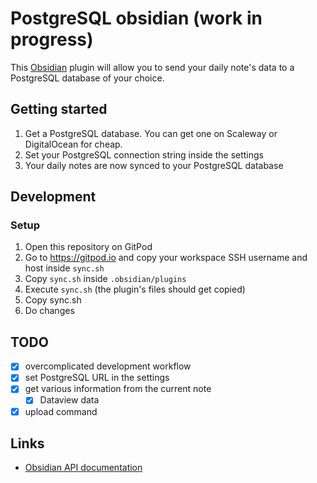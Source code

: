 # PostgreSQL obsidian (work in progress)

This [Obsidian](https://obsidian.md) plugin will allow you to send your daily note's data to a PostgreSQL database of your choice.

## Getting started

1. Get a PostgreSQL database. You can get one on Scaleway or DigitalOcean for cheap.
2. Set your PostgreSQL connection string inside the settings
3. Your daily notes are now synced to your PostgreSQL database

## Development

### Setup

1. Open this repository on GitPod
2. Go to https://gitpod.io and copy your workspace SSH username and host inside `sync.sh`
3. Copy `sync.sh` inside `.obsidian/plugins`
4. Execute `sync.sh` (the plugin's files should get copied)
5. Copy sync.sh
6. Do changes

## TODO

-   [x] overcomplicated development workflow
-   [x] set PostgreSQL URL in the settings
-   [x] get various information from the current note
    -   [x] Dataview data
-   [x] upload command

## Links

-   [Obsidian API documentation](https://github.com/obsidianmd/obsidian-api)
